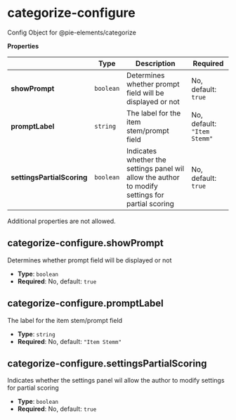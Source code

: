 # categorize-configure

Config Object for @pie-elements/categorize

**Properties**

|   |Type|Description|Required|
|---|----|-----------|--------|
|**showPrompt**|`boolean`|Determines whether prompt field will be displayed or not|No, default: `true`|
|**promptLabel**|`string`|The label for the item stem/prompt field|No, default: `"Item Stemm"`|
|**settingsPartialScoring**|`boolean`|Indicates whether the settings panel wil allow the author to modify settings for partial scoring|No, default: `true`|

Additional properties are not allowed.

## categorize-configure.showPrompt

Determines whether prompt field will be displayed or not

* **Type**: `boolean`
* **Required**: No, default: `true`

## categorize-configure.promptLabel

The label for the item stem/prompt field

* **Type**: `string`
* **Required**: No, default: `"Item Stemm"`

## categorize-configure.settingsPartialScoring

Indicates whether the settings panel wil allow the author to modify settings for partial scoring

* **Type**: `boolean`
* **Required**: No, default: `true`


